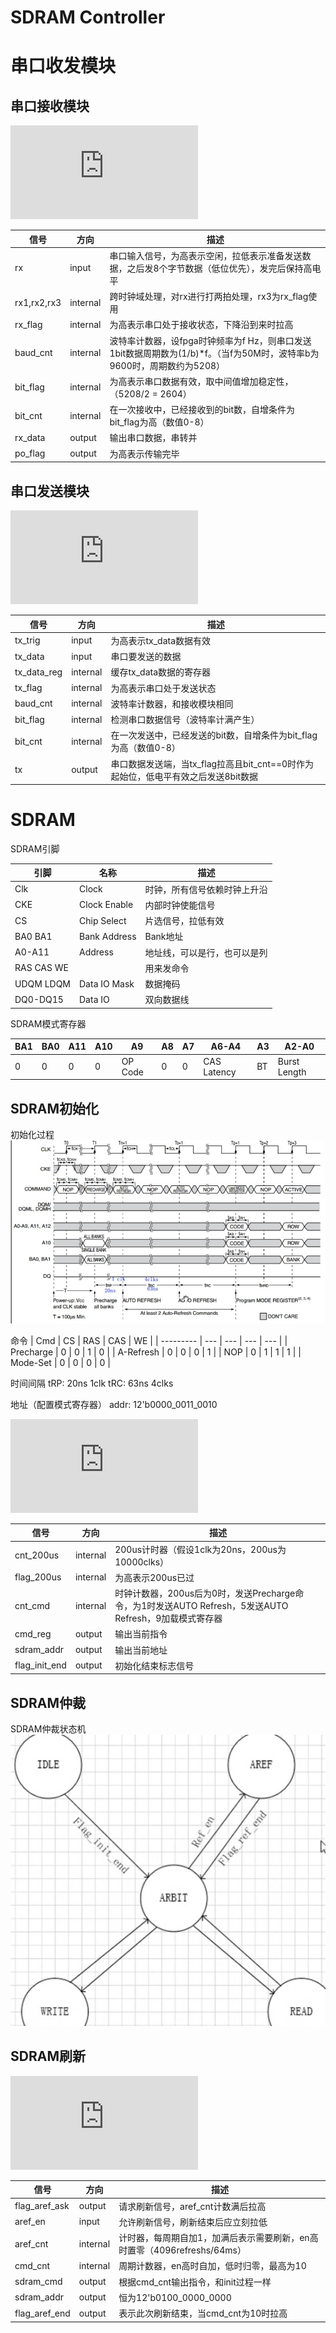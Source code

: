 # SDRAM Controller

# 串口收发模块

## 串口接收模块
![](https://svg.wavedrom.com/github/abcsml/SDRAMController/master/doc/wave/uart_rx_wave.json)

| 信号        | 方向     | 描述                                                         |
| ----------- | -------- | ------------------------------------------------------------ |
| rx          | input    | 串口输入信号，为高表示空闲，拉低表示准备发送数据，之后发8个字节数据（低位优先），发完后保持高电平 |
| rx1,rx2,rx3 | internal | 跨时钟域处理，对rx进行打两拍处理，rx3为rx_flag使用           |
| rx_flag     | internal | 为高表示串口处于接收状态，下降沿到来时拉高                             |
| baud_cnt    | internal | 波特率计数器，设fpga时钟频率为f Hz，则串口发送1bit数据周期数为(1/b)*f。（当f为50M时，波特率b为9600时，周期数约为5208） |
| bit_flag    | internal | 为高表示串口数据有效，取中间值增加稳定性，（5208/2 = 2604）  |
| bit_cnt     | internal | 在一次接收中，已经接收到的bit数，自增条件为bit_flag为高（数值0-8） |
| rx_data     | output   | 输出串口数据，串转并                                         |
| po_flag     | output   | 为高表示传输完毕                                             |


## 串口发送模块
![](https://svg.wavedrom.com/github/abcsml/SDRAMController/master/doc/wave/uart_tx_wave.json)

| 信号        | 方向     | 描述                                                         |
| ----------- | -------- | ------------------------------------------------------------ |
| tx_trig     | input    | 为高表示tx_data数据有效                                      |
| tx_data     | input    | 串口要发送的数据                                             |
| tx_data_reg | internal | 缓存tx_data数据的寄存器                                      |
| tx_flag     | internal | 为高表示串口处于发送状态                                     |
| baud_cnt    | internal | 波特率计数器，和接收模块相同                                 |
| bit_flag    | internal | 检测串口数据信号（波特率计满产生）                           |
| bit_cnt     | internal | 在一次发送中，已经发送的bit数，自增条件为bit_flag为高（数值0-8） |
| tx          | output   | 串口数据发送端，当tx_flag拉高且bit_cnt==0时作为起始位，低电平有效之后发送8bit数据 |

# SDRAM

SDRAM引脚

| 引脚       | 名称         | 描述                         |
| ---------- | ------------ | ---------------------------- |
| Clk        | Clock        | 时钟，所有信号依赖时钟上升沿 |
| CKE        | Clock Enable | 内部时钟使能信号             |
| CS         | Chip Select  | 片选信号，拉低有效           |
| BA0 BA1    | Bank Address | Bank地址                     |
| A0-A11     | Address      | 地址线，可以是行，也可以是列      |
| RAS CAS WE |              | 用来发命令                   |
| UDQM LDQM  | Data IO Mask | 数据掩码                     |
| DQ0-DQ15   | Data IO      | 双向数据线                 |

SDRAM模式寄存器

| BA1 | BA0 | A11 | A10 | A9      | A8  | A7  | A6-A4       | A3  | A2-A0        |
| --- | --- | --- | --- | ------- | --- | --- | ----------- | --- | ------------ |
| 0   | 0   | 0   | 0   | OP Code | 0   | 0   | CAS Latency | BT  | Burst Length | 

## SDRAM初始化

初始化过程
![](img/Pasted%20image%2020230201110408.png)

命令
| Cmd   | CS  | RAS | CAS | WE  |
| --------- | --- | --- | --- | --- |
| Precharge | 0   | 0   | 1   | 0   |
| A-Refresh | 0   | 0   | 0   | 1   |
| NOP       | 0   | 1   | 1   | 1   |
| Mode-Set  | 0   | 0   | 0   | 0   |

时间间隔
tRP: 20ns  1clk
tRC: 63ns  4clks

地址（配置模式寄存器）
addr:  12'b0000_0011_0010

![](https://svg.wavedrom.com/github/abcsml/SDRAMController/master/doc/wave/sdram_init_wave.json)

| 信号          | 方向     | 描述                                                                                                   |
| ------------- | -------- | ------------------------------------------------------------------------------------------------------ |
| cnt_200us     | internal | 200us计时器（假设1clk为20ns，200us为10000clks）                                                                        |
| flag_200us    | internal | 为高表示200us已过                                                                                      |
| cnt_cmd       | internal | 时钟计数器，200us后为0时，发送Precharge命令，为1时发送AUTO Refresh，5发送AUTO Refresh，9加载模式寄存器 |
| cmd_reg       | output   | 输出当前指令                                                                                        |
| sdram_addr    | output   | 输出当前地址                                                                                             |
| flag_init_end | output   | 初始化结束标志信号                                                                                                       |

## SDRAM仲裁

SDRAM仲裁状态机
![](img/shot2023-02-05%20105002.png)

## SDRAM刷新

![](https://svg.wavedrom.com/github/abcsml/SDRAMController/master/doc/wave/sdram_aref_wave.json)

| 信号          | 方向     | 描述                                                                     |
| ------------- | -------- | ------------------------------------------------------------------------ |
| flag_aref_ask | output   | 请求刷新信号，aref_cnt计数满后拉高                                       |
| aref_en       | input    | 允许刷新信号，刷新结束后应立刻拉低                                    |
| aref_cnt      | internal | 计时器，每周期自加1，加满后表示需要刷新，en高时置零（4096refreshs/64ms） |
| cmd_cnt       | internal | 周期计数器，en高时自加，低时归零，最高为10                               |
| sdram_cmd     | output   | 根据cmd_cnt输出指令，和init过程一样                                            |
| sdram_addr    | output   | 恒为12'b0100_0000_0000                                                   |
| flag_aref_end | output   | 表示此次刷新结束，当cmd_cnt为10时拉高 |
